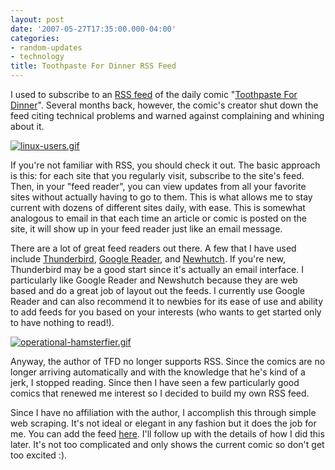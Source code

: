 ```yaml
---
layout: post
date: '2007-05-27T17:35:00.000-04:00'
categories:
- random-updates
- technology
title: Toothpaste For Dinner RSS Feed
---
```


I used to subscribe to an [RSS feed](http://en.wikipedia.org/wiki/RSS_(file_format)) of the daily comic "[Toothpaste For Dinner](http://www.toothpastefordinner.com)". Several months back, however, the comic's creator shut down the feed citing technical problems and warned against complaining and whining about it. 

[![linux-users.gif](/assets/2007/linux-users.gif)](http://www.toothpastefordinner.com/021807/linux-users.gif)

If you're not familiar with RSS, you should check it out. The basic approach is this: for each site that you regularly visit, subscribe to the site's feed. Then, in your "feed reader", you can view updates from all your favorite sites without actually having to go to them. This is what allows me to stay current with dozens of different sites daily, with ease. This is somewhat analogous to email in that each time an article or comic is posted on the site, it will show up in your feed reader just like an email message.

There are a lot of great feed readers out there. A few that I have used include [Thunderbird](http://www.mozilla.com/thunderbird/), [Google Reader](https://www.google.com/reader/), and [Newhutch](http://www.newshutch.com/). If you're new, Thunderbird may be a good start since it's actually an email interface. I particularly like Google Reader and Newshutch because they are web based and do a great job of layout out the feeds. I currently use Google Reader and can also recommend it to newbies for its ease of use and ability to add feeds for you based on your interests (who wants to get started only to have nothing to read!).

[![operational-hamsterfier.gif](/assets/2007/operational-hamsterfier.gif)](http://www.toothpastefordinner.com/110503/operational-hamsterfier.gif)

Anyway, the author of TFD no longer supports RSS. Since the comics are no longer arriving automatically and with the knowledge that he's kind of a jerk, I stopped reading. Since then I have seen a few particularly good comics that renewed me interest so I decided to build my own RSS feed. 

Since I have no affiliation with the author, I accomplish this through simple web scraping. It's not ideal or elegant in any fashion but it does the job for me. You can add the feed [here](http://www.wassupy.com/tpfd/tpfd.php). I'll follow up with the details of how I did this later. It's not too complicated and only shows the current comic so don't get too excited :).